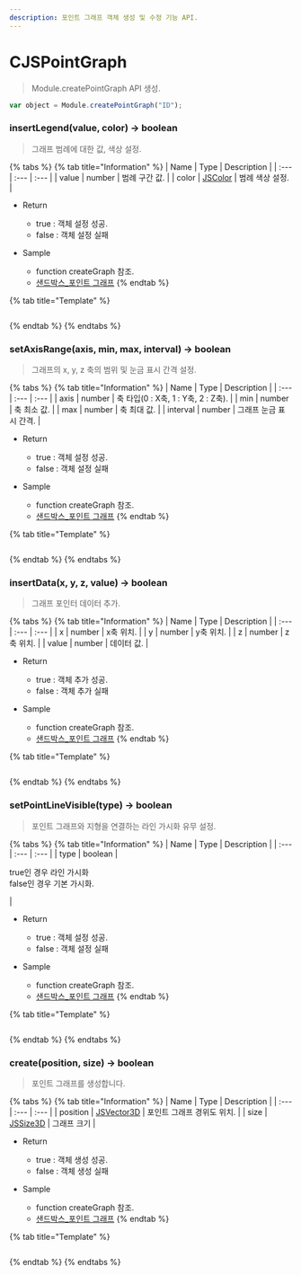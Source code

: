 ```yaml
---
description: 포인트 그래프 객체 생성 및 수정 기능 API.
---
```


# CJSPointGraph

> Module.createPointGraph API 생성.

```javascript
var object = Module.createPointGraph("ID");
```

### insertLegend(value, color) → boolean

> 그래프 범례에 대한 값, 색상 설정.

{% tabs %}
{% tab title="Information" %}
| Name | Type | Description |
| :--- | :--- | :--- |
| value | number | 범례 구간 값. |
| color | [JSColor](../core/jscolor.md) | 범례 색상 설정. |

* Return
  * true : 객체 설정 성공.
  * false : 객체 설정 실패
  
* Sample
  * function createGraph 참조.
  * [샌드박스\_포인트 그래프](http://sandbox.dtwincloud.com/code/main.do?id=object_graph_point)
{% endtab %}

{% tab title="Template" %}
```javascript
```
{% endtab %}
{% endtabs %}

### setAxisRange(axis, min, max, interval) → boolean

> 그래프의 x, y, z 축의 범위 및 눈금 표시 간격 설정.

{% tabs %}
{% tab title="Information" %}
| Name | Type | Description |
| :--- | :--- | :--- |
| axis | number | 축 타입(0 : X축, 1 : Y축, 2 : Z축). |
| min | number | 축 최소 값. |
| max | number | 축 최대 값. |
| interval | number | 그래프 눈금 표시 간격. |

* Return
  * true : 객체 설정 성공.
  * false : 객체 설정 실패
  
* Sample
  * function createGraph 참조.
  * [샌드박스\_포인트 그래프](http://sandbox.dtwincloud.com/code/main.do?id=object_graph_point)
{% endtab %}

{% tab title="Template" %}
```javascript
```
{% endtab %}
{% endtabs %}

### insertData(x, y, z, value) → boolean

> 그래프 포인터 데이터 추가.

{% tabs %}
{% tab title="Information" %}
| Name | Type | Description |
| :--- | :--- | :--- |
| x | number | x축 위치. |
| y | number | y축 위치. |
| z | number | z축 위치. |
| value | number | 데이터 값. |

* Return
  * true : 객체 추가 성공.
  * false : 객체 추가 실패
  
* Sample
  * function createGraph 참조.
  * [샌드박스\_포인트 그래프](http://sandbox.dtwincloud.com/code/main.do?id=object_graph_point)
{% endtab %}

{% tab title="Template" %}
```javascript
```
{% endtab %}
{% endtabs %}

### setPointLineVisible(type) → boolean

> 포인트 그래프와 지형을 연결하는 라인 가시화 유무 설정.

{% tabs %}
{% tab title="Information" %}
| Name | Type | Description |
| :--- | :--- | :--- |
| type | boolean | <p>true인 경우 라인 가시화<br>false인 경우 기본 가시화.</p> |

* Return
  * true : 객체 설정 성공.
  * false : 객체 설정 실패
  
* Sample
  * function createGraph 참조.
  * [샌드박스\_포인트 그래프](http://sandbox.dtwincloud.com/code/main.do?id=object_graph_point)
{% endtab %}

{% tab title="Template" %}
```javascript
```
{% endtab %}
{% endtabs %}

### create(position, size) → boolean

> 포인트 그래프를 생성합니다.

{% tabs %}
{% tab title="Information" %}
| Name | Type | Description |
| :--- | :--- | :--- |
| position | [JSVector3D](../core/jsvector3d.md) | 포인트 그래프 경위도 위치. |
| size | [JSSize3D](../core/jssize3d.md) | 그래프 크기 |

* Return
  * true : 객체 생성 성공.
  * false : 객체 생성 실패
  
* Sample
  * function createGraph 참조.
  * [샌드박스\_포인트 그래프](http://sandbox.dtwincloud.com/code/main.do?id=object_graph_point)
{% endtab %}

{% tab title="Template" %}
```javascript
```
{% endtab %}
{% endtabs %}
